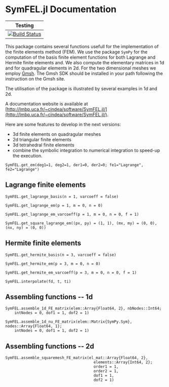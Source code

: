 # SymFEL.jl Documentation



| Testing                                                                                                       |
|---------------------------------------------------------------------------------------------------------------|
| [![Build Status](https://travis-ci.org/ncindea/SymFEL.jl.svg?branch=master)](https://travis-ci.org/ncindea/SymFEL.jl) |


This package contains several functions usefull for the implementation of the finite elements method (FEM). We use the package `SymPy` for the computation of the basis finite element functions for both Lagrange and Hermite finite elements and. We also compute the elementary matrices in 1d and for quadragular elements in 2d. 
For the two dimensional meshes we employ [Gmsh](https://gmsh.info/). The Gmsh SDK should be installed in your path following the instruction on the Gmsh site.

The utilisation of the package is illustrated by several examples in 1d and 2d.

A documentation website is available at [http://lmbp.uca.fr/~cindea/software/SymFEL.jl/](http://lmbp.uca.fr/~cindea/software/SymFEL.jl/).

Here are some features to develop in the next versions:
- 3d finite elements on quadragular meshes
- 2d triangular finite elements
- 3d tetrahedral finite elements
- combine the symbolic integration to numerical integration to speed-up the execution.

```@docs
SymFEL.get_em(deg1=1, deg2=1, der1=0, der2=0; fe1="Lagrange", fe2="Lagrange")
```

## Lagrange finite elements

```@docs
SymFEL.get_lagrange_basis(n = 1, varcoeff = false)
```

```@docs
SymFEL.get_lagrange_em(p = 1, m = 0, n = 0)
```

```@docs
SymFEL.get_lagrange_em_varcoeff(p = 1, m = 0, n = 0, f = 1)
```

```@docs
SymFEL.get_square_lagrange_em((px, py) = (1, 1), (mx, my) = (0, 0), (nx, ny) = (0, 0))
```
    


## Hermite finite elements

```@docs
SymFEL.get_hermite_basis(n = 3, varcoeff = false)
```

```@docs
SymFEL.get_hermite_em(p = 3, m = 0, n = 0)
```

```@docs
SymFEL.get_hermite_em_varcoeff(p = 3, m = 0, n = 0, f = 1)
```

```@docs
SymFEL.interpolate(fd, t, ti)
```

## Assembling functions -- 1d

```@docs
SymFEL.assemble_1d_FE_matrix(elem::Array{Float64, 2}, nbNodes::Int64;
    intNodes = 0, dof1 = 1, dof2 = 1)
```

```@docs
SymFEL.assemble_1d_nu_FE_matrix(elem::Matrix{SymPy.Sym}, nodes::Array{Float64, 1};
    intNodes = 0, dof1 = 1, dof2 = 1)
```

## Assembling functions -- 2d

```@docs
SymFEL.assemble_squaremesh_FE_matrix(el_mat::Array{Float64, 2},
                                       elements::Array{Int64, 2};
                                       order1 = 1,
                                       order2 = 1,
                                       dof1 = 1,
                                       dof2 = 1)
```
